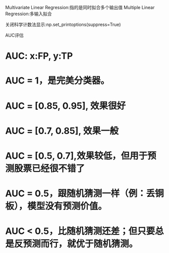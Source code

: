 
Multivariate Linear Regression:指的是同时拟合多个输出值
Multiple Linear Regression:多输入拟合

关闭科学计数法显示:np.set_printoptions(suppress=True)

AUC评估
# AUC: x:FP, y:TP
# AUC = 1，是完美分类器。
# AUC = [0.85, 0.95], 效果很好
# AUC = [0.7, 0.85], 效果一般
# AUC = [0.5, 0.7],效果较低，但用于预测股票已经很不错了
# AUC = 0.5，跟随机猜测一样（例：丢铜板），模型没有预测价值。
# AUC < 0.5，比随机猜测还差；但只要总是反预测而行，就优于随机猜测。
